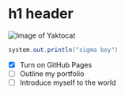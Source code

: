 # h1 header
![Image of Yaktocat](https://octodex.github.com/images/yaktocat.png)

``` java
system.out.println("sigma boy")
```
- [X] Turn on GitHub Pages
- [ ] Outline my portfolio
- [ ] Introduce myself to the world
